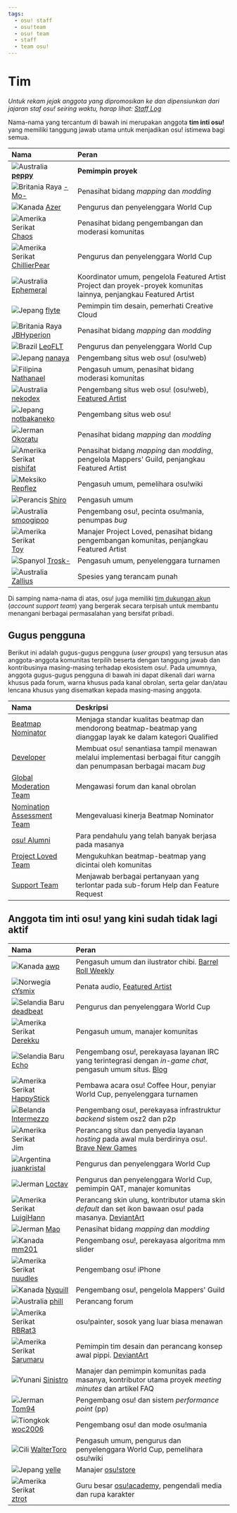 ```yaml
---
tags:
  - osu! staff
  - osu!team
  - osu! team
  - staff
  - team osu!
---
```


# Tim

*Untuk rekam jejak anggota yang dipromosikan ke dan dipensiunkan dari jajaran staf osu! seiring waktu, harap lihat: [Staff Log](/wiki/Staff_Log)*

Nama-nama yang tercantum di bawah ini merupakan anggota **tim inti osu!** yang memiliki tanggung jawab utama untuk menjadikan osu! istimewa bagi semua.

| Nama | Peran <!-- TODO: "Featured Artist outreach" isn't a role but I'm not sure how to write it as one... --> |
| :-- | :-- |
| ![][flag_AU] **[peppy](https://osu.ppy.sh/users/2)** | **Pemimpin proyek** |
| ![][flag_GB] [-Mo-](https://osu.ppy.sh/users/2202163) | Penasihat bidang *mapping* dan *modding* |
| ![][flag_CA] [Azer](https://osu.ppy.sh/users/2155578) | Pengurus dan penyelenggara World Cup |
| ![][flag_US] [Chaos](https://osu.ppy.sh/users/2628870) | Penasihat bidang pengembangan dan moderasi komunitas |
| ![][flag_US] [ChillierPear](https://osu.ppy.sh/users/9501251) | Pengurus dan penyelenggara World Cup |
| ![][flag_AU] [Ephemeral](https://osu.ppy.sh/users/102335) | Koordinator umum, pengelola Featured Artist Project dan proyek-proyek komunitas lainnya, penjangkau Featured Artist |
| ![][flag_JP] [flyte](https://osu.ppy.sh/users/3103765) | Pemimpin tim desain, pemerhati Creative Cloud |
| ![][flag_GB] [JBHyperion](https://osu.ppy.sh/users/4879508) | Penasihat bidang *mapping* dan *modding* |
| ![][flag_BR] [LeoFLT](https://osu.ppy.sh/users/3668779) | Pengurus dan penyelenggara World Cup |
| ![][flag_JP] [nanaya](https://osu.ppy.sh/users/2387883) | Pengembang situs web osu! (osu!web) |
| ![][flag_PH] [Nathanael](https://osu.ppy.sh/users/2295078) | Pengasuh umum, penasihat bidang moderasi komunitas |
| ![][flag_AU] [nekodex](https://osu.ppy.sh/users/102) | Pengembang situs web osu! (osu!web), [Featured Artist](https://osu.ppy.sh/beatmaps/artists/1) |
| ![][flag_JP] [notbakaneko](https://osu.ppy.sh/users/10751776) | Pengembang situs web osu! |
| ![][flag_DE] [Okoratu](https://osu.ppy.sh/users/1623405) | Penasihat bidang *mapping* dan *modding* |
| ![][flag_US] [pishifat](https://osu.ppy.sh/users/3178418) | Penasihat bidang *mapping* dan *modding*, pengelola Mappers' Guild, penjangkau Featured Artist |
| ![][flag_MX] [Repflez](https://osu.ppy.sh/users/201392) | Pengasuh umum, pemelihara osu!wiki |
| ![][flag_FR] [Shiro](https://osu.ppy.sh/users/113005) | Pengasuh umum |
| ![][flag_AU] [smoogipoo](https://osu.ppy.sh/users/1040328) | Pengembang osu!, pecinta osu!mania, penumpas *bug* |
| ![][flag_US] [Toy](https://osu.ppy.sh/users/2757689) | Manajer Project Loved, penasihat bidang pengembangan komunitas, penjangkau Featured Artist |
| ![][flag_ES] [Trosk-](https://osu.ppy.sh/users/3469385) | Pengasuh umum, penyelenggara turnamen |
| ![][flag_AU] [Zallius](https://osu.ppy.sh/users/55) | Spesies yang terancam punah |

Di samping nama-nama di atas, osu! juga memiliki [tim dukungan akun](Account_support_team) (*account support team*) yang bergerak secara terpisah untuk membantu menangani berbagai permasalahan yang bersifat pribadi.

## Gugus pengguna

Berikut ini adalah gugus-gugus pengguna (*user groups*) yang tersusun atas anggota-anggota komunitas terpilih beserta dengan tanggung jawab dan kontribusinya masing-masing terhadap ekosistem osu!. Pada umumnya, anggota gugus-gugus pengguna di bawah ini dapat dikenali dari warna khusus pada forum, warna khusus pada kanal obrolan, serta gelar dan/atau lencana khusus yang disematkan kepada masing-masing anggota.

| Nama | Deskripsi |
| :-- | :-- |
| [Beatmap Nominator](Beatmap_Nominators) | Menjaga standar kualitas beatmap dan mendorong beatmap-beatmap yang dianggap layak ke dalam kategori Qualified |
| [Developer](Developers) | Membuat osu! senantiasa tampil menawan melalui implementasi berbagai fitur canggih dan penumpasan berbagai macam *bug* |
| [Global Moderation Team](Global_Moderation_Team) | Mengawasi forum dan kanal obrolan |
| [Nomination Assessment Team](Nomination_Assessment_Team) | Mengevaluasi kinerja Beatmap Nominator |
| [osu! Alumni](osu!_Alumni) | Para pendahulu yang telah banyak berjasa pada masanya |
| [Project Loved Team](Project_Loved_Team) | Mengukuhkan beatmap-beatmap yang dicintai oleh komunitas |
| [Support Team](Support_Team) | Menjawab berbagai pertanyaan yang terlontar pada sub-forum Help dan Feature Request |

## Anggota tim inti osu! yang kini sudah tidak lagi aktif

| Nama | Peran |
| :-- | :-- |
| ![][flag_CA] [awp](https://osu.ppy.sh/users/2650) | Pengasuh umum dan ilustrator chibi. [Barrel Roll Weekly](http://brw.twinkfish.com/) |
| ![][flag_NO] [cYsmix](https://osu.ppy.sh/users/272870) | Penata audio, [Featured Artist](https://osu.ppy.sh/beatmaps/artists/2) |
| ![][flag_NZ] [deadbeat](https://osu.ppy.sh/users/128370) | Pengurus dan penyelenggara World Cup |
| ![][flag_US] [Derekku](https://osu.ppy.sh/users/91341) | Pengasuh umum, manajer komunitas |
| ![][flag_NZ] [Echo](https://osu.ppy.sh/users/431) | Pengembang osu!, perekayasa layanan IRC yang terintegrasi dengan *in-game chat*, pengasuh umum situs. [Blog](http://blog.echo.sh/) |
| ![][flag_US] [HappyStick](https://osu.ppy.sh/users/256802) | Pembawa acara osu! Coffee Hour, penyiar World Cup, penyelenggara turnamen |
| ![][flag_NL] [Intermezzo](https://osu.ppy.sh/users/136842) | Pengembang osu!, perekayasa infrastruktur *backend* sistem osz2 dan p2p |
| ![][flag_US] Jim | Perancang situs dan penyedia layanan *hosting* pada awal mula berdirinya osu!. [Brave New Games](http://www.bravegamer.com/) |
| ![][flag_AR] [juankristal](https://osu.ppy.sh/users/443656) | Pengurus dan penyelenggara World Cup |
| ![][flag_DE] [Loctav](https://osu.ppy.sh/users/71366) | Pengurus dan penyelenggara World Cup, pemimpin QAT, manajer komunitas |
| ![][flag_US] [LuigiHann](https://osu.ppy.sh/users/1079) | Perancang skin ulung, kontributor utama skin *default* dan set ikon bawaan osu! pada masanya. [DeviantArt](https://luigihann.deviantart.com/) |
| ![][flag_DE] [Mao](https://osu.ppy.sh/users/2204515) | Penasihat bidang *mapping* dan *modding* |
| ![][flag_CA] [mm201](https://osu.ppy.sh/users/30655) | Pengembang osu!, perekayasa algoritma mm slider |
| ![][flag_US] [nuudles](https://osu.ppy.sh/users/21312) | Pengembang osu! iPhone |
| ![][flag_CA] [Nyquill](https://osu.ppy.sh/users/682935) | Pengembang osu!, pengelola Mappers' Guild |
| ![][flag_AU] [phill](https://osu.ppy.sh/users/53) | Perancang forum |
| ![][flag_US] [RBRat3](https://osu.ppy.sh/users/307202) | osu!painter, sosok yang luar biasa menawan |
| ![][flag_US] [Sarumaru](https://osu.ppy.sh/users/9427) | Pemimpin tim desain dan perancang konsep awal pippi. [DeviantArt](https://sarumaru.deviantart.com/) |
| ![][flag_GR] [Sinistro](https://osu.ppy.sh/users/5530) | Manajer dan pemimpin komunitas pada masanya, kontributor utama proyek *meeting minutes* dan artikel FAQ |
| ![][flag_DE] [Tom94](https://osu.ppy.sh/users/1857058) | Pengembang osu! dan sistem *performance point* (pp) |
| ![][flag_CN] [woc2006](https://osu.ppy.sh/users/1105845) | Pengembang osu! dan mode osu!mania |
| ![][flag_CL] [WalterToro](https://osu.ppy.sh/users/5281416) | Pengasuh umum, pengurus dan penyelenggara World Cup, pemelihara osu!wiki |
| ![][flag_JP] [yelle](https://osu.ppy.sh/users/4916903) | Manajer [osu!store](https://osu.ppy.sh/store/listing) |
| ![][flag_US] [ztrot](https://osu.ppy.sh/users/6347) | Guru besar [osu!academy](/wiki/osu!academy), pengendali media dan rupa karakter |

[flag_AR]: /wiki/shared/flag/AR.gif "Argentina"
[flag_AU]: /wiki/shared/flag/AU.gif "Australia"
[flag_BR]: /wiki/shared/flag/BR.gif "Brazil"
[flag_CA]: /wiki/shared/flag/CA.gif "Kanada"
[flag_CL]: /wiki/shared/flag/CL.gif "Cili"
[flag_CN]: /wiki/shared/flag/CN.gif "Tiongkok"
[flag_DE]: /wiki/shared/flag/DE.gif "Jerman"
[flag_ES]: /wiki/shared/flag/ES.gif "Spanyol"
[flag_FR]: /wiki/shared/flag/FR.gif "Perancis"
[flag_GB]: /wiki/shared/flag/GB.gif "Britania Raya"
[flag_GR]: /wiki/shared/flag/GR.gif "Yunani"
[flag_JP]: /wiki/shared/flag/JP.gif "Jepang"
[flag_MX]: /wiki/shared/flag/MX.gif "Meksiko"
[flag_NL]: /wiki/shared/flag/NL.gif "Belanda"
[flag_NO]: /wiki/shared/flag/NO.gif "Norwegia"
[flag_NZ]: /wiki/shared/flag/NZ.gif "Selandia Baru"
[flag_PH]: /wiki/shared/flag/PH.gif "Filipina"
[flag_US]: /wiki/shared/flag/US.gif "Amerika Serikat"
